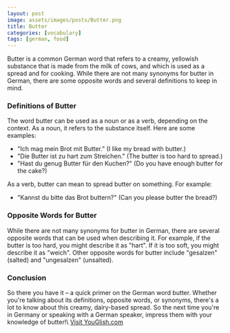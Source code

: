 ```yaml
---
layout: post
image: assets/images/posts/Butter.png
title: Butter
categories: [vocabulary]
tags: [german, food]
---
```


Butter is a common German word that refers to a creamy, yellowish substance that is made from the milk of cows, and which is used as a spread and for cooking. While there are not many synonyms for butter in German, there are some opposite words and several definitions to keep in mind.

### Definitions of Butter

The word butter can be used as a noun or as a verb, depending on the context. As a noun, it refers to the substance itself. Here are some examples:

- "Ich mag mein Brot mit Butter." (I like my bread with butter.)
- "Die Butter ist zu hart zum Streichen." (The butter is too hard to spread.)
- "Hast du genug Butter für den Kuchen?" (Do you have enough butter for the cake?)

As a verb, butter can mean to spread butter on something. For example:

- "Kannst du bitte das Brot buttern?" (Can you please butter the bread?)

### Opposite Words for Butter

While there are not many synonyms for butter in German, there are several opposite words that can be used when describing it. For example, if the butter is too hard, you might describe it as "hart". If it is too soft, you might describe it as "weich". Other opposite words for butter include "gesalzen" (salted) and "ungesalzen" (unsalted).

### Conclusion

So there you have it – a quick primer on the German word butter. Whether you're talking about its definitions, opposite words, or synonyms, there's a lot to know about this creamy, dairy-based spread. So the next time you're in Germany or speaking with a German speaker, impress them with your knowledge of butter!\ <a id="yg-widget-0" class="youglish-widget" data-query="Butter" data-lang="german" data-components="8412" data-auto-start="0" data-bkg-color="theme_light" data-title="How%20to%20pronounce%20Butter%20in%20German"  rel="nofollow" href="https://youglish.com">Visit YouGlish.com</a><script async src="https://youglish.com/public/emb/widget.js" charset="utf-8"></script>